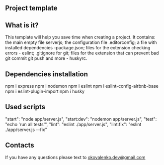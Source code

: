 Project template
-------------------
  What is it?
  -----------------
This template will help you save time when creating a project. It contains: the main empty file serverjs;  the configuration file  .editorconfig; a file with installed dependencies -package.json; files for the extension checking errors - eslint; .gitignore for git; files for the extension that can prevent bad git commit git push and more -  huskyrc.

Dependencies installation
--------------------------------------
npm i express
npm i nodemon
npm i eslint
npm i eslint-config-airbnb-base
npm i eslint-plugin-import
npm i  husky

Used scripts
--------------------
  "start": "node app/server.js",
    "start:dev": "nodemon app/server.js",
    "test": "echo 'run all tests'",
    "lint": "eslint ./app/server.js",
    "lint:fix": "eslint ./app/server.js --fix"

  Contacts
  ---------------
If you have any questions please text to okovalenko.dev@gmail.com
